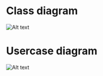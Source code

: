 # Class diagram

![Alt text](http://image.noelshack.com/fichiers/2014/49/1417642843-class-diag.png)


# Usercase diagram

![Alt text](http://www.noelshack.com/2014-49-1417699756-cas-utilisation.png)